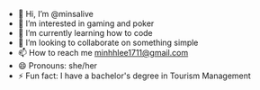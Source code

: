 - 👋 Hi, I’m @minsalive
- 👀 I’m interested in gaming and poker
- 🌱 I’m currently learning how to code
- 💞️ I’m looking to collaborate on something simple
- 📫 How to reach me minhhlee1711@gmail.com
- 😄 Pronouns: she/her
- ⚡ Fun fact: I have a bachelor's degree in Tourism Management

<!---
minsalive/minsalive is a ✨ special ✨ repository because its `README.md` (this file) appears on your GitHub profile.
You can click the Preview link to take a look at your changes.
--->
